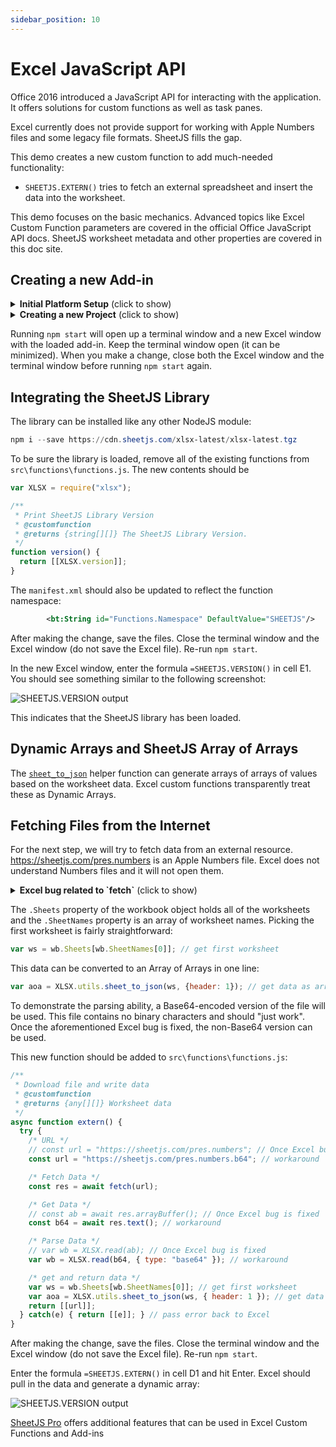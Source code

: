 ```yaml
---
sidebar_position: 10
---
```


# Excel JavaScript API

Office 2016 introduced a JavaScript API for interacting with the application.
It offers solutions for custom functions as well as task panes.

Excel currently does not provide support for working with Apple Numbers files
and some legacy file formats.  SheetJS fills the gap.

This demo creates a new custom function to add much-needed functionality:

- `SHEETJS.EXTERN()` tries to fetch an external spreadsheet and insert the data
into the worksheet.

This demo focuses on the basic mechanics.  Advanced topics like Excel Custom
Function parameters are covered in the official Office JavaScript API docs.
SheetJS worksheet metadata and other properties are covered in this doc site.

## Creating a new Add-in

<details><summary><b>Initial Platform Setup</b> (click to show)</summary>

The tool for generating Office Add-ins depends on NodeJS and various libraries.
[Install NodeJS](https://nodejs.org/) and the required dependencies:

```powershell
npm install -g yo bower generator-office
```

</details>

<details><summary><b>Creating a new Project</b> (click to show)</summary>

Run `yo office` from the command line.  It will ask a few questions.

- "Choose a project type": "Excel Custom Functions Add-in project"

- "Choose a script type": "JavaScript",

- "What do you want to name your add-in?": "SheetJSImport"

You will see a screen like

```
? Choose a project type: Excel Custom Functions Add-in project
? Choose a script type: JavaScript
? What do you want to name your add-in? SheetJSImport

----------------------------------------------------------------------------------

      Creating SheetJSImport add-in for Excel using JavaScript and Excel-functions
at C:\Users\SheetJS\Documents\SheetJSImport

----------------------------------------------------------------------------------
```

It helpfully prints out the next steps:

```powershell
cd SheetJSImport
npm run build
npm start
```

If you have [VSCodium](https://vscodium.com/) installed, the folder can be opened with

```powershell
codium .
```

</details>

Running `npm start` will open up a terminal window and a new Excel window with
the loaded add-in.  Keep the terminal window open (it can be minimized).  When
you make a change, close both the Excel window and the terminal window before
running `npm start` again.

## Integrating the SheetJS Library

The library can be installed like any other NodeJS module:

```powershell
npm i --save https://cdn.sheetjs.com/xlsx-latest/xlsx-latest.tgz
```

To be sure the library is loaded, remove all of the existing functions from
`src\functions\functions.js`.  The new contents should be

```js src\functions\functions.js
var XLSX = require("xlsx");

/**
 * Print SheetJS Library Version
 * @customfunction
 * @returns {string[][]} The SheetJS Library Version.
 */
function version() {
  return [[XLSX.version]];
}
```

The `manifest.xml` should also be updated to reflect the function namespace:

```xml
        <bt:String id="Functions.Namespace" DefaultValue="SHEETJS"/>
```

After making the change, save the files.  Close the terminal window and the
Excel window (do not save the Excel file).  Re-run `npm start`.

In the new Excel window, enter the formula `=SHEETJS.VERSION()` in cell E1. You
should see something similar to the following screenshot:

![`SHEETJS.VERSION` output](pathname:///files/xlcfversion.png)

This indicates that the SheetJS library has been loaded.

## Dynamic Arrays and SheetJS Array of Arrays

The [`sheet_to_json`](../../api/utilities#json) helper function can generate
arrays of arrays of values based on the worksheet data.  Excel custom functions
transparently treat these as Dynamic Arrays.

## Fetching Files from the Internet

For the next step, we will try to fetch data from an external resource.
<https://sheetjs.com/pres.numbers> is an Apple Numbers file.  Excel does not
understand Numbers files and it will not open them.

<details><summary><b>Excel bug related to `fetch`</b> (click to show)</summary>

`fetch` is available to custom functions:

```js
async function extern() {
  try {
    const url = "https://sheetjs.com/pres.numbers"; // URL to download
    const res = await fetch(url); // fetch data
    const ab = await res.arrayBuffer(); // get data as an array buffer

    // DO SOMETHING WITH THE DATA HERE

  } catch(e) { return e; } // pass error back to Excel
}
```

When fetching data, functions typically receive an `ArrayBuffer` which stores
the file data.  This is readily parsed with `read`:

```js
var wb = XLSX.read(ab); // parse workbook
```

**This is how it should work**.

[There are outstanding bugs in Excel.](https://github.com/OfficeDev/office-js/issues/2186)

For the purposes of this demo, a Base64-encoded file will be used.  The
workaround involves fetching that Base64 file, getting the text, and parsing
with the [`base64` type:](../../api/parse-options#input-type)

```js
async function extern() {
  try {
    const url = "https://sheetjs.com/pres.numbers.b64"; // URL to download
    const res = await fetch(url); // fetch data
    const text = await res.text(); // get data as an array buffer

    var wb = XLSX.read(text, { type: "base64" });
    // DO SOMETHING WITH THE DATA HERE

  } catch(e) { return e; } // pass error back to Excel
}
```

Base64-encoded files can be generated with PowerShell:

```powershell
[convert]::ToBase64String([System.IO.File]::ReadAllBytes((Resolve-Path "path\to\file"))) > file.b64
```

</details>


The `.Sheets` property of the workbook object holds all of the worksheets and
the `.SheetNames` property is an array of worksheet names.  Picking the first
worksheet is fairly straightforward:

```js
var ws = wb.Sheets[wb.SheetNames[0]]; // get first worksheet
```

This data can be converted to an Array of Arrays in one line:

```js
var aoa = XLSX.utils.sheet_to_json(ws, {header: 1}); // get data as array of arrays
```

To demonstrate the parsing ability, a Base64-encoded version of the file will
be used.  This file contains no binary characters and should "just work".  Once
the aforementioned Excel bug is fixed, the non-Base64 version can be used.

This new function should be added to `src\functions\functions.js`:

```js src\functions\functions.js
/**
 * Download file and write data
 * @customfunction
 * @returns {any[][]} Worksheet data
 */
async function extern() {
  try {
    /* URL */
    // const url = "https://sheetjs.com/pres.numbers"; // Once Excel bug is fixed
    const url = "https://sheetjs.com/pres.numbers.b64"; // workaround

    /* Fetch Data */
    const res = await fetch(url);

    /* Get Data */
    // const ab = await res.arrayBuffer(); // Once Excel bug is fixed
    const b64 = await res.text(); // workaround

    /* Parse Data */
    // var wb = XLSX.read(ab); // Once Excel bug is fixed
    var wb = XLSX.read(b64, { type: "base64" }); // workaround

    /* get and return data */
    var ws = wb.Sheets[wb.SheetNames[0]]; // get first worksheet
    var aoa = XLSX.utils.sheet_to_json(ws, { header: 1 }); // get data as array of arrays
    return [[url]];
  } catch(e) { return [[e]]; } // pass error back to Excel
}
```

After making the change, save the files.  Close the terminal window and the
Excel window (do not save the Excel file).  Re-run `npm start`.

Enter the formula `=SHEETJS.EXTERN()` in cell D1 and hit Enter.  Excel should
pull in the data and generate a dynamic array:

![`SHEETJS.VERSION` output](pathname:///files/xlcfextern1.png)

[SheetJS Pro](https://sheetjs.com/pro) offers additional features that can be
used in Excel Custom Functions and Add-ins